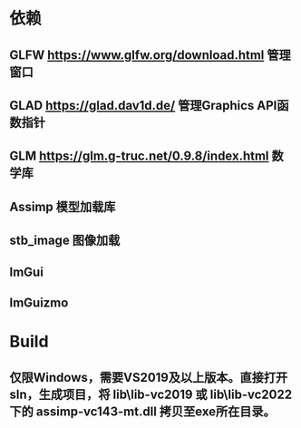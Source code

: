 # 依赖
## GLFW https://www.glfw.org/download.html 管理窗口
## GLAD https://glad.dav1d.de/ 管理Graphics API函数指针
## GLM https://glm.g-truc.net/0.9.8/index.html 数学库
## Assimp 模型加载库
## stb_image 图像加载
## ImGui
## ImGuizmo

# Build
## 仅限Windows，需要VS2019及以上版本。直接打开sln，生成项目，将 lib\lib-vc2019 或 lib\lib-vc2022 下的 assimp-vc143-mt.dll 拷贝至exe所在目录。